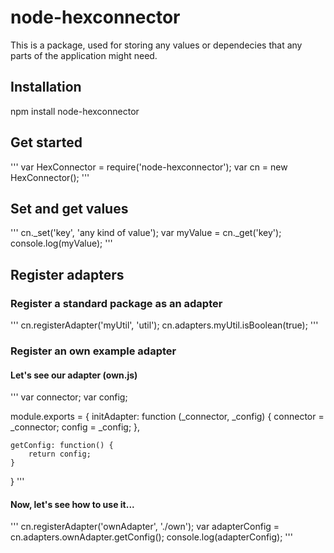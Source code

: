 # node-hexconnector

This is a package, used for storing any values or dependecies that any parts of the application might need.

## Installation

npm install node-hexconnector

## Get started

'''
var HexConnector = require('node-hexconnector');
var cn = new HexConnector();
'''

## Set and get values

'''
cn._set('key', 'any kind of value');
var myValue = cn._get('key');
console.log(myValue);
'''

## Register adapters

### Register a standard package as an adapter

'''
cn.registerAdapter('myUtil', 'util');
cn.adapters.myUtil.isBoolean(true);
'''

### Register an own example adapter

#### Let's see our adapter (own.js)

'''
var connector;
var config;

module.exports = {
    initAdapter: function (_connector, _config) {
        connector = _connector;
        config = _config;
    },

    getConfig: function() {
        return config;
    }
}
'''

#### Now, let's see how to use it...

'''
cn.registerAdapter('ownAdapter', './own');
var adapterConfig = cn.adapters.ownAdapter.getConfig();
console.log(adapterConfig);
'''
